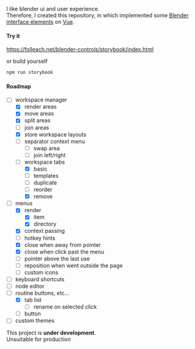 I like blender ui and user experience.  
Therefore, I created this repository, in which implemented some [Blender interface elements](https://docs.blender.org/manual/en/latest/interface/index.html) on [Vue](https://vuejs.org/).

#### Try it

https://folleach.net/blender-controls/storybook/index.html

or build yourself

```bash
npm run storybook
```

#### Roadmap

- [ ] workspace manager
    - [x] render areas
    - [x] move areas
    - [x] split areas
    - [ ] join areas
    - [x] store workspace layouts
    - [ ] separator context menu
        - [ ] swap area
        - [ ] join left/right
    - [ ] workspace tabs
        - [x] basic
        - [ ] templates
        - [ ] duplicate
        - [ ] reorder
        - [x] remove
- [ ] menus
    - [x] render
        - [x] item
        - [x] directory
    - [x] context passing
    - [ ] hotkey hints
    - [x] close when away from pointer
    - [x] close when click past the menu
    - [ ] pointer above the last use
    - [ ] reposition when went outside the page
    - [ ] custom icons
- [ ] keyboard shortcuts
- [ ] node editor
- [ ] routine buttons, etc...
    - [x] tab list
        - [ ] rename on selected click
    - [ ] button
- [ ] custom themes

This project is **under development**.  
Unsuitable for production
